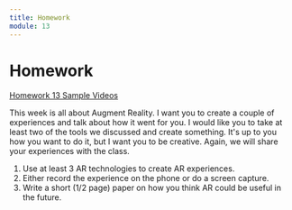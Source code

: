 ```yaml
---
title: Homework
module: 13
---
```


# Homework

<a href="https://github.com/Montana-Media-Arts/220_CreativeCoding2-Spring2021-Samples/tree/main/Homework%2013" target="_new">Homework 13 Sample Videos</a>

This week is all about Augment Reality.  I want you to create a couple of experiences and talk about how it went for you. I would like you to take at least two of the tools we discussed and create something.  It's up to you how you want to do it, but I want you to be creative.  Again, we will share your experiences with the class.

1. Use at least 3 AR technologies to create AR experiences.
2. Either record the experience on the phone or do a screen capture.
3. Write a short (1/2 page) paper on how you think AR could be useful in the future.
